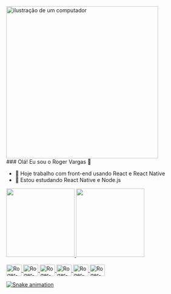 <img src="https://raw.githubusercontent.com/MicaelliMedeiros/micaellimedeiros/master/image/computer-illustration.png" alt="ilustração de um computador" min-width="400px" max-width="400px" width="400px" align="center">

<br/>
### Olá! Eu sou o Roger Vargas 👋

- 🔭 Hoje trabalho com front-end usando React e React Native
- 🌱 Estou estudando React Native e Node.js

<div>
  <a href="https://github.com/rogervagass">
  <img height="180em" src="https://github-readme-stats.vercel.app/api?username=rogervargass&show_icons=true&theme=tokyonight&include_all_commits=true&count_private=true"/>
  <img height="180em" src="https://github-readme-stats.vercel.app/api/top-langs/?username=rogervargass&layout=compact&langs_count=6&theme=tokyonight"/>
</div>
  
<div style="display: inline_block"><br>
  <img align="center" alt="Roger-Ts" height="30" width="40" src="https://cdn.jsdelivr.net/gh/devicons/devicon/icons/typescript/typescript-original.svg">
  <img align="center" alt="Roger-Js" height="30" width="40" src="https://cdn.jsdelivr.net/gh/devicons/devicon/icons/javascript/javascript-original.svg">
  <img align="center" alt="Roger-React" height="30" width="40" src="https://cdn.jsdelivr.net/gh/devicons/devicon/icons/react/react-original.svg">
  <img align="center" alt="Roger-Java" height="30" width="40" src="https://cdn.jsdelivr.net/gh/devicons/devicon/icons/java/java-original.svg">
  <img align="center" alt="Roger-Angular" height="30" width="40" src="https://cdn.jsdelivr.net/gh/devicons/devicon/icons/angularjs/angularjs-original.svg">
  <img align="center" alt="Roger-Spring" height="30" width="40" src="https://cdn.jsdelivr.net/gh/devicons/devicon/icons/spring/spring-original.svg">
</div>
  
![Snake animation](https://github.com/rogervargass/rogervargass/blob/output/github-contribution-grid-snake.svg)


